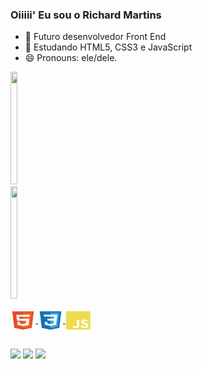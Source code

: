 ### Oiiiii' Eu sou o Richard Martins

- 🔮 Futuro desenvolvedor Front End
- 🌱 Estudando HTML5, CSS3 e JavaScript
- 😄 Pronouns: ele/dele.

<div style="display: inline-block">
  <a href="https://github.com/Richard-Martins">
  <img height="180em" img width="50%" src="https://github-readme-stats.vercel.app/api?username=Richard-Martins&show_icons=true&theme=dracula&include_all_commits=true&count_private=true"/>
  <img height="180em" img width="49%" src="https://github-readme-stats.vercel.app/api/top-langs/?username=Richard-Martins&layout=compact&langs_count=7&theme=dracula"/>
</div>

<div style="display: inline_block"><br>
 
  <img align="center" alt="Richard-HTML" height="30" width="40" src="https://raw.githubusercontent.com/devicons/devicon/master/icons/html5/html5-original.svg">
  <img align="center" alt="Richard-CSS" height="30" width="40" src="https://raw.githubusercontent.com/devicons/devicon/master/icons/css3/css3-original.svg">
  <img align="center" alt="Richard-Js" height="30" width="40" src="https://raw.githubusercontent.com/devicons/devicon/master/icons/javascript/javascript-plain.svg">
  
 ##
  
<div>
  <a href="https://www.instagram.com/rdmartin_s/" target="_blank"><img src="https://img.shields.io/badge/-Instagram-%23E4405F?style=for-the-badge&logo=instagram&logoColor=white" target="_blank"></a>
 <a href="https://discord.com/channels/@me" target="_blank"><img src="https://img.shields.io/badge/Discord-7289DA?style=for-the-badge&logo=discord&logoColor=white" target="_blank"></a> 
  <a href = "https://mail.google.com/mail/u/0/#inbox"><img src="https://img.shields.io/badge/-Gmail-%23333?style=for-the-badge&logo=gmail&logoColor=white" target="_blank"></a> 
</div>
